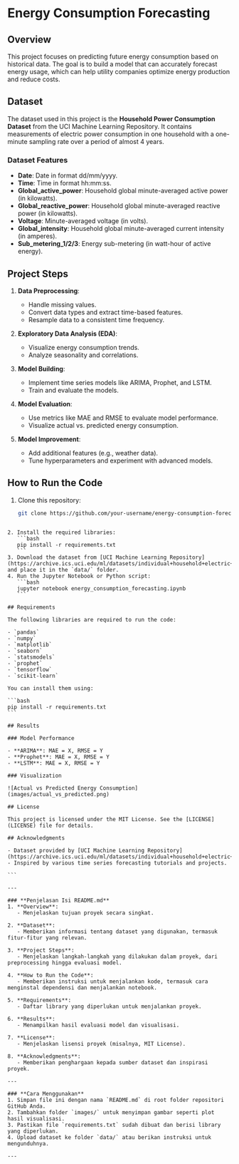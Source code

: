 # Energy Consumption Forecasting

## Overview

This project focuses on predicting future energy consumption based on historical data. The goal is to build a model that can accurately forecast energy usage, which can help utility companies optimize energy production and reduce costs.

## Dataset

The dataset used in this project is the **Household Power Consumption Dataset** from the UCI Machine Learning Repository. It contains measurements of electric power consumption in one household with a one-minute sampling rate over a period of almost 4 years.

### Dataset Features

- **Date**: Date in format dd/mm/yyyy.
- **Time**: Time in format hh:mm:ss.
- **Global_active_power**: Household global minute-averaged active power (in kilowatts).
- **Global_reactive_power**: Household global minute-averaged reactive power (in kilowatts).
- **Voltage**: Minute-averaged voltage (in volts).
- **Global_intensity**: Household global minute-averaged current intensity (in amperes).
- **Sub_metering_1/2/3**: Energy sub-metering (in watt-hour of active energy).

## Project Steps

1. **Data Preprocessing**:

   - Handle missing values.
   - Convert data types and extract time-based features.
   - Resample data to a consistent time frequency.

2. **Exploratory Data Analysis (EDA)**:

   - Visualize energy consumption trends.
   - Analyze seasonality and correlations.

3. **Model Building**:

   - Implement time series models like ARIMA, Prophet, and LSTM.
   - Train and evaluate the models.

4. **Model Evaluation**:

   - Use metrics like MAE and RMSE to evaluate model performance.
   - Visualize actual vs. predicted energy consumption.

5. **Model Improvement**:
   - Add additional features (e.g., weather data).
   - Tune hyperparameters and experiment with advanced models.

## How to Run the Code

1. Clone this repository:
   ```bash
   git clone https://github.com/your-username/energy-consumption-forecasting.git
   ```

````

2. Install the required libraries:
   ```bash
   pip install -r requirements.txt
   ```
3. Download the dataset from [UCI Machine Learning Repository](https://archive.ics.uci.edu/ml/datasets/individual+household+electric+power+consumption) and place it in the `data/` folder.
4. Run the Jupyter Notebook or Python script:
   ```bash
   jupyter notebook energy_consumption_forecasting.ipynb
   ```

## Requirements

The following libraries are required to run the code:

- `pandas`
- `numpy`
- `matplotlib`
- `seaborn`
- `statsmodels`
- `prophet`
- `tensorflow`
- `scikit-learn`

You can install them using:

```bash
pip install -r requirements.txt
```

## Results

### Model Performance

- **ARIMA**: MAE = X, RMSE = Y
- **Prophet**: MAE = X, RMSE = Y
- **LSTM**: MAE = X, RMSE = Y

### Visualization

![Actual vs Predicted Energy Consumption](images/actual_vs_predicted.png)

## License

This project is licensed under the MIT License. See the [LICENSE](LICENSE) file for details.

## Acknowledgments

- Dataset provided by [UCI Machine Learning Repository](https://archive.ics.uci.edu/ml/datasets/individual+household+electric+power+consumption).
- Inspired by various time series forecasting tutorials and projects.

```

---

### **Penjelasan Isi README.md**
1. **Overview**:
   - Menjelaskan tujuan proyek secara singkat.

2. **Dataset**:
   - Memberikan informasi tentang dataset yang digunakan, termasuk fitur-fitur yang relevan.

3. **Project Steps**:
   - Menjelaskan langkah-langkah yang dilakukan dalam proyek, dari preprocessing hingga evaluasi model.

4. **How to Run the Code**:
   - Memberikan instruksi untuk menjalankan kode, termasuk cara menginstal dependensi dan menjalankan notebook.

5. **Requirements**:
   - Daftar library yang diperlukan untuk menjalankan proyek.

6. **Results**:
   - Menampilkan hasil evaluasi model dan visualisasi.

7. **License**:
   - Menjelaskan lisensi proyek (misalnya, MIT License).

8. **Acknowledgments**:
   - Memberikan penghargaan kepada sumber dataset dan inspirasi proyek.

---

### **Cara Menggunakan**
1. Simpan file ini dengan nama `README.md` di root folder repositori GitHub Anda.
2. Tambahkan folder `images/` untuk menyimpan gambar seperti plot hasil visualisasi.
3. Pastikan file `requirements.txt` sudah dibuat dan berisi library yang diperlukan.
4. Upload dataset ke folder `data/` atau berikan instruksi untuk mengunduhnya.

---
````
